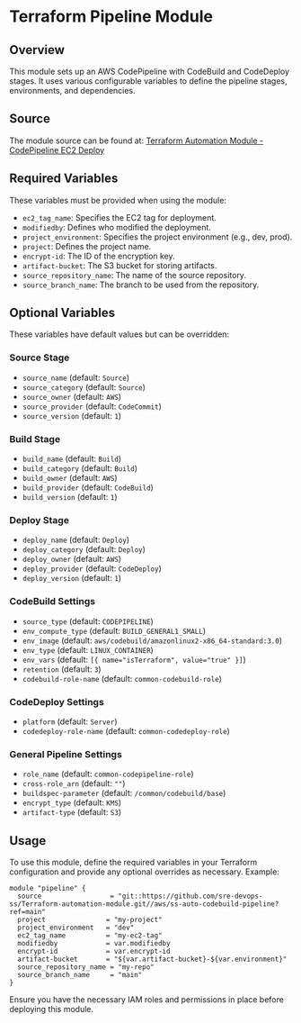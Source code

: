 # Terraform Pipeline Module

## Overview
This module sets up an AWS CodePipeline with CodeBuild and CodeDeploy stages. It uses various configurable variables to define the pipeline stages, environments, and dependencies.

## Source
The module source can be found at:
[Terraform Automation Module - CodePipeline EC2 Deploy](https://github.com/sre-devops-ss/Terraform-automation-module/tree/main/aws/ss-auto-codepipeline-ec2-deploy)

## Required Variables
These variables must be provided when using the module:

- `ec2_tag_name`: Specifies the EC2 tag for deployment.
- `modifiedby`: Defines who modified the deployment.
- `project_environment`: Specifies the project environment (e.g., dev, prod).
- `project`: Defines the project name.
- `encrypt-id`: The ID of the encryption key.
- `artifact-bucket`: The S3 bucket for storing artifacts.
- `source_repository_name`: The name of the source repository.
- `source_branch_name`: The branch to be used from the repository.

## Optional Variables
These variables have default values but can be overridden:

### Source Stage
- `source_name` (default: `Source`)
- `source_category` (default: `Source`)
- `source_owner` (default: `AWS`)
- `source_provider` (default: `CodeCommit`)
- `source_version` (default: `1`)

### Build Stage
- `build_name` (default: `Build`)
- `build_category` (default: `Build`)
- `build_owner` (default: `AWS`)
- `build_provider` (default: `CodeBuild`)
- `build_version` (default: `1`)

### Deploy Stage
- `deploy_name` (default: `Deploy`)
- `deploy_category` (default: `Deploy`)
- `deploy_owner` (default: `AWS`)
- `deploy_provider` (default: `CodeDeploy`)
- `deploy_version` (default: `1`)

### CodeBuild Settings
- `source_type` (default: `CODEPIPELINE`)
- `env_compute_type` (default: `BUILD_GENERAL1_SMALL`)
- `env_image` (default: `aws/codebuild/amazonlinux2-x86_64-standard:3.0`)
- `env_type` (default: `LINUX_CONTAINER`)
- `env_vars` (default: `[{ name="isTerraform", value="true" }]`)
- `retention` (default: `3`)
- `codebuild-role-name` (default: `common-codebuild-role`)

### CodeDeploy Settings
- `platform` (default: `Server`)
- `codedeploy-role-name` (default: `common-codedeploy-role`)

### General Pipeline Settings
- `role_name` (default: `common-codepipeline-role`)
- `cross-role_arn` (default: `""`)
- `buildspec-parameter` (default: `/common/codebuild/base`)
- `encrypt_type` (default: `KMS`)
- `artifact-type` (default: `S3`)

## Usage
To use this module, define the required variables in your Terraform configuration and provide any optional overrides as necessary. Example:

```hcl
module "pipeline" {
  source                 = "git::https://github.com/sre-devops-ss/Terraform-automation-module.git//aws/ss-auto-codebuild-pipeline?ref=main"
  project               = "my-project"
  project_environment   = "dev"
  ec2_tag_name          = "my-ec2-tag"
  modifiedby            = var.modifiedby
  encrypt-id            = var.encrypt-id
  artifact-bucket       = "${var.artifact-bucket}-${var.environment}"
  source_repository_name = "my-repo"
  source_branch_name     = "main"
}
```

Ensure you have the necessary IAM roles and permissions in place before deploying this module.

